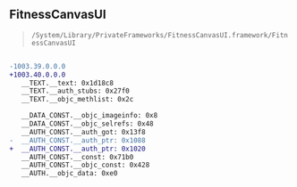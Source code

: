 ## FitnessCanvasUI

> `/System/Library/PrivateFrameworks/FitnessCanvasUI.framework/FitnessCanvasUI`

```diff

-1003.39.0.0.0
+1003.40.0.0.0
   __TEXT.__text: 0x1d18c8
   __TEXT.__auth_stubs: 0x27f0
   __TEXT.__objc_methlist: 0x2c

   __DATA_CONST.__objc_imageinfo: 0x8
   __DATA_CONST.__objc_selrefs: 0x48
   __AUTH_CONST.__auth_got: 0x13f8
-  __AUTH_CONST.__auth_ptr: 0x1088
+  __AUTH_CONST.__auth_ptr: 0x1020
   __AUTH_CONST.__const: 0x71b0
   __AUTH_CONST.__objc_const: 0x428
   __AUTH.__objc_data: 0xe0

```
